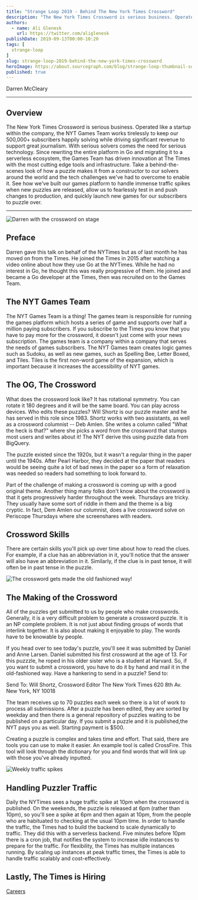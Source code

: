 ```yaml
---
title: "Strange Loop 2019 - Behind The New York Times Crossword"
description: "The New York Times Crossword is serious business. Operated like a startup within the company, the NYT Games Team works tirelessly to keep our 500,000+ subscribers happily solving while driving significant revenue to support great journalism. With serious solvers comes the need for serious technology. Since rewriting the entire platform in Go and migrating it to a serverless ecosystem, the Games Team has driven innovation at The Times with the most cutting edge tools and infrastructure. Take a behind-the-scenes look of how a puzzle makes it from a constructor to our solvers around the world and the tech challenges we've had to overcome to enable it. See how we've built our games platform to handle immense traffic spikes when new puzzles are released, allow us to fearlessly test in and push changes to production, and quickly launch new games for our subscribers to puzzle over."
authors:
  - name: Ali Glenesk
    url: https://twitter.com/aliglenesk
publishDate: 2019-09-13T00:00-10:20
tags: [
  strange-loop
]
slug: strange-loop-2019-behind-the-new-york-times-crossword
heroImage: https://about.sourcegraph.com/blog/strange-loop-thumbnail-square-v2.jpg
published: true
---
```


<div class="container p-0 liveblog-presenters">
  <div class="row m-0">
      <p class=" mr-12 m-0">
        <span class="liveblog-presenters__name">Darren McCleary</span>
        <a href="https://twitter.com/darren_out" target="_blank" title="Twitter"><i class="fa fa-twitter pr-2"></i></a>
      </p>
  </div>
</div>

---

## Overview

The New York Times Crossword is serious business. Operated like a startup within the company, the NYT Games Team works tirelessly to keep our 500,000+ subscribers happily solving while driving significant revenue to support great journalism. With serious solvers comes the need for serious technology. Since rewriting the entire platform in Go and migrating it to a serverless ecosystem, the Games Team has driven innovation at The Times with the most cutting edge tools and infrastructure. Take a behind-the-scenes look of how a puzzle makes it from a constructor to our solvers around the world and the tech challenges we've had to overcome to enable it. See how we've built our games platform to handle immense traffic spikes when new puzzles are released, allow us to fearlessly test in and push changes to production, and quickly launch new games for our subscribers to puzzle over.

---

![Darren with the crossword on stage](/blog/strange-loop-2019/crossword1.jpg)

## Preface
Darren gave this talk on behalf of the NYTimes but as of last month he has moved on from the Times. He joined the Times in 2015 after watching a video online about how they use Go at the NYTimes. While he had no interest in Go, he thought this was really progressive of them. He joined and became a Go developer at the Times, then was recruited on to the Games Team.

## The NYT Games Team
The NYT Games Team is a thing! The games team is responsible for running the games platform which hosts a series of game and supports over half a million paying subscribers. If you subscribe to the Times you know that you have to pay more for the crossword, it doesn't just come with your news subscription. The games team is a company within a company that serves the needs of games subscribers. The NYT Games team creates logic games such as Sudoku, as well as new games, such as Spelling Bee, Letter Boxed, and Tiles. Tiles is the first non-word game of the expansion, which is important because it increases the accessibility of NYT games.

## The OG, The Crossword
What does the crossword look like? It has rotational symmetry. You can rotate it 180 degrees and it will be the same board. You can play across devices. Who edits these puzzles? Will Shortz is our puzzle master and he has served in this role since 1983. Shortz works with two assistants, as well as a crossword columnist -- Deb Amlen. She writes a column called "What the heck is that?" where she picks a word from the crossword that stumps most users and writes about it! The NYT derive this using puzzle data from BigQuery.

The puzzle existed since the 1920s, but it wasn't a regular thing in the paper until the 1940s. After Pearl Harbor, they decided at the paper that readers would be seeing quite a lot of bad news in the paper so a form of relaxation was needed so readers had something to look forward to.

Part of the challenge of making a crossword is coming up with a good original theme. Another thing many folks don't know about the crossword is that it gets progressively harder throughout the week. Thursdays are tricky. They usually have some sort of riddle in them and the theme is a big cryptic. In fact, Dem Amlen our columnist, does a live crossword solve on Periscope Thursdays where she screenshares with readers.

## Crossword Skills
There are certain skills you'll pick up over time about how to read the clues. For example, if a clue has an abbreviation in it, you'll notice that the answer will also have an abbreviation in it. Similarly, if the clue is in past tense, it will often be in past tense in the puzzle.

![The crossword gets made the old fashioned way!](/blog/strange-loop-2019/crossword2.jpg)

## The Making of the Crossword
All of the puzzles get submitted to us by people who make crosswords. Generally, it is a very difficult problem to generate a crossword puzzle. It is an NP complete problem. It is not just about finding groups of words that interlink together. It is also about making it enjoyable to play. The words have to be knowable by people.

If you head over to see today's puzzle, you'll see it was submitted by Daniel and Anne Larsen. Daniel submitted his first crossword at the age of 13. For this puzzzle, he roped in his older sister who is a student at Harvard. So, if you want to submit a crossword, you have to do it by hand and mail it in the old-fashioned way. Have a hankering to send in a puzzle? Send to:

Send To:
Will Shortz, Crossword Editor
The New York Times
620 8th Av.
New York, NY 10018

The team receives up to 70 puzzles each week so there is a lot of work to process all submissions. After a puzzle has been edited, they are sorted by weekday and then there is a general repository of puzzles waiting to be published on a particular day. If you submit a puzzle and it is published,the NYT pays you as well. Starting payment is $500.

Creating a puzzle is complex and takes time and effort. That said, there are tools you can use to make it easier. An example tool is called CrossFire. This tool will look through the dictionary for you and find words that will link up with those you've already inputted.

![Weekly traffic spikes](/blog/strange-loop-2019/crossword3.jpg)


## Handling Puzzler Traffic
Daily the NYTimes sees a huge traffic spike at 10pm when the crossword is published. On the weekends, the puzzle is released at 6pm (rather than 10pm), so you'll see a spike at 6pm and then again at 10pm, from the people who are habituated to checking at the usual 10pm time. In order to handle the traffic, the Times had to build the backend to scale dynamically to traffic. They did this with a serverless backend. Five minutes before 10pm there is a cron job, that notifies the system to increase idle instances to prepare for the traffic. For flexibility, the Times has multiple instances running. By scaling up instances at peak traffic times, the Times is able to handle traffic scalably and cost-effectively.

## Lastly, The Times is Hiring
[Careers](https://www.nytco.com/careers/)

<!-- Note on images
  Images (e.g. my_image.jpg) should be put in the `website/static/blog/strange-loop-2019` directory, with the path to the image in your post being `/blog/strange-loop-2019/my_image.jpg`. If you'd rather host the images somewhere else for ease of use, that's fine too.

  Please also try to keep your images to a reasonable size by:
    - Using JPEG compression, unless image is mostly solid color
    - JPEG compression set between 60%-80%
    - Resizing the image to be no wider then 750px
    - If PNG, use a tool like ImageOptim (https://imageoptim.com/mac) to optimize the file size

  I suggest re-sizing and compressing all the images in one batch as a last step.
-->

